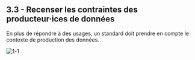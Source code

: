 ## 3.3 - Recenser les contraintes des producteur·ices de données 

En plus de répondre à des usages, un standard doit prendre en compte le contexte de production des données.  

![1-1](/images/algo/1-1.png)
